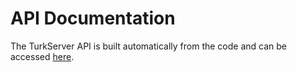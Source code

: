 # API Documentation
                                                                 
The TurkServer API is built automatically from the code and can be accessed [here](https://turkserver.meteorapp.com/).
